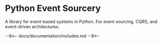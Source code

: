 # Python Event Sourcery

A library for event-based systems in Python. For event sourcing, CQRS, and event-driven architectures.

--8<--
docs/documentation/includee.md
--8<--
